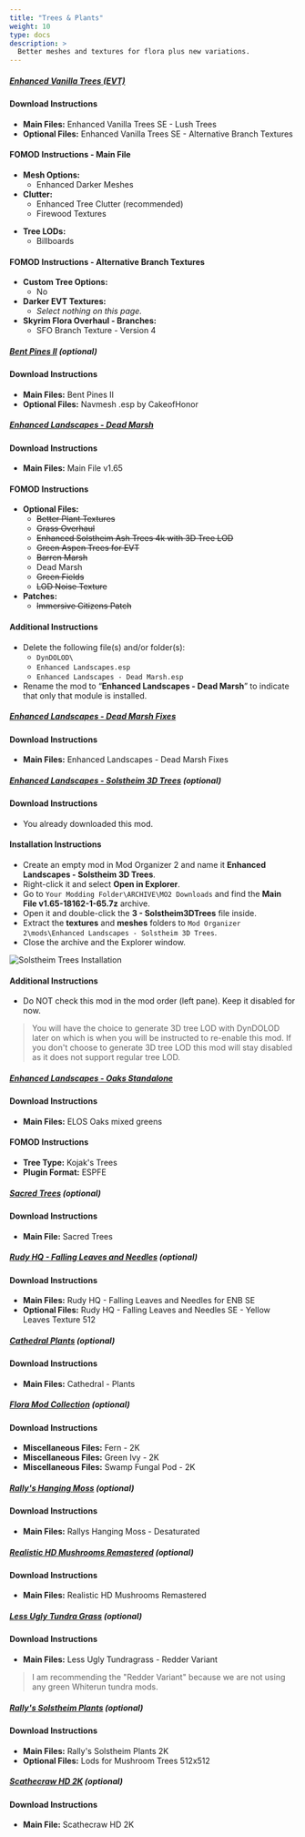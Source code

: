 ```yaml
---
title: "Trees & Plants"
weight: 10
type: docs
description: >
  Better meshes and textures for flora plus new variations.
---
```


##### [Enhanced Vanilla Trees (EVT)](https://www.nexusmods.com/skyrimspecialedition/mods/11008?tab=files)

#### Download Instructions

- **Main Files:** Enhanced Vanilla Trees SE - Lush Trees
- **Optional Files:** Enhanced Vanilla Trees SE - Alternative Branch Textures

#### FOMOD Instructions - Main File

- **Mesh Options:**
  * Enhanced Darker Meshes
- **Clutter:**
  * Enhanced Tree Clutter (recommended)
  * Firewood Textures
* **Tree LODs:**
  * Billboards

#### FOMOD Instructions - Alternative Branch Textures

- **Custom Tree Options:**
  - No
- **Darker EVT Textures:**
  - *Select nothing on this page.*
- **Skyrim Flora Overhaul - Branches:**
  - SFO Branch Texture - Version 4

##### [Bent Pines II](https://www.nexusmods.com/skyrimspecialedition/mods/8306?tab=files) (optional)

#### Download Instructions

- **Main Files:** Bent Pines II
- **Optional Files:** Navmesh .esp by CakeofHonor

##### [Enhanced Landscapes - Dead Marsh](https://www.nexusmods.com/skyrimspecialedition/mods/18162?tab=files)

#### Download Instructions

* **Main Files:** Main File v1.65

#### FOMOD Instructions

* **Optional Files:**
  * ~~Better Plant Textures~~
  * ~~Grass Overhaul~~
  * ~~Enhanced Solstheim Ash Trees 4k with 3D Tree LOD~~
  * ~~Green Aspen Trees for EVT~~
  * ~~Barren Marsh~~
  * Dead Marsh
  * ~~Green Fields~~
  * ~~LOD Noise Texture~~
* **Patches:**
  * ~~Immersive Citizens Patch~~

#### Additional Instructions

* Delete the following file(s) and/or folder(s):
  * `DynDOLOD\`
  * `Enhanced Landscapes.esp`
  * `Enhanced Landscapes - Dead Marsh.esp`
* Rename the mod to “**Enhanced Landscapes - Dead Marsh**” to indicate that only that module is installed.

##### [Enhanced Landscapes - Dead Marsh Fixes](https://www.nexusmods.com/skyrimspecialedition/mods/9951?tab=files)

#### Download Instructions

* **Main Files:** Enhanced Landscapes - Dead Marsh Fixes

##### [Enhanced Landscapes - Solstheim 3D Trees](https://www.nexusmods.com/skyrimspecialedition/mods/18162?tab=files) (optional)

#### Download Instructions

- You already downloaded this mod.

#### Installation Instructions

- Create an empty mod in Mod Organizer 2 and name it **Enhanced Landscapes - Solstheim 3D Trees**.
- Right-click it and select **Open in Explorer**.
- Go to `Your Modding Folder\ARCHIVE\MO2 Downloads` and find the **Main File v1.65-18162-1-65.7z** archive. 
- Open it and double-click the **3 - Solstheim3DTrees** file inside.
- Extract the **textures** and **meshes** folders to `Mod Organizer 2\mods\Enhanced Landscapes - Solstheim 3D Trees`.
- Close the archive and the Explorer window.

![Solstheim Trees Installation](/Pictures/customisation/solstheim_tree_installation.png)

#### Additional Instructions

- Do NOT check this mod in the mod order (left pane). Keep it disabled for now.

> You will have the choice to generate 3D tree LOD with DynDOLOD later on which is when you will be instructed to re-enable this mod. If you don't choose to generate 3D tree LOD this mod will stay disabled as it does not support regular tree LOD.

##### [Enhanced Landscapes - Oaks Standalone](https://www.nexusmods.com/skyrimspecialedition/mods/27367?tab=files)

#### Download Instructions

* **Main Files:** ELOS Oaks mixed greens

#### FOMOD Instructions

- **Tree Type:** Kojak's Trees
- **Plugin Format:** ESPFE

##### [Sacred Trees](https://www.nexusmods.com/skyrimspecialedition/mods/26214?tab=files) (optional)

#### Download Instructions

* **Main File:** Sacred Trees

##### [Rudy HQ - Falling Leaves and Needles](https://www.nexusmods.com/skyrimspecialedition/mods/25939?tab=files) (optional)

#### Download Instructions

* **Main Files:** Rudy HQ - Falling Leaves and Needles for ENB SE
* **Optional Files:** Rudy HQ - Falling Leaves and Needles SE - Yellow Leaves Texture 512

##### [Cathedral Plants](https://www.nexusmods.com/skyrimspecialedition/mods/26104?tab=files) (optional)

#### Download Instructions

* **Main Files:** Cathedral - Plants

##### [Flora Mod Collection](https://www.nexusmods.com/skyrim/mods/80722/?tab=files) (optional)

#### Download Instructions

- **Miscellaneous Files:** Fern - 2K
- **Miscellaneous Files:** Green Ivy - 2K
- **Miscellaneous Files:** Swamp Fungal Pod - 2K

##### [Rally's Hanging Moss](https://www.nexusmods.com/skyrimspecialedition/mods/33225?tab=files) (optional)

#### Download Instructions

- **Main Files:** Rallys Hanging Moss - Desaturated

##### [Realistic HD Mushrooms Remastered](https://www.nexusmods.com/skyrimspecialedition/mods/21996?tab=files) (optional)

#### Download Instructions

* **Main Files:** Realistic HD Mushrooms Remastered

##### [Less Ugly Tundra Grass](https://www.nexusmods.com/skyrimspecialedition/mods/26740?tab=files) (optional)

#### Download Instructions

* **Main Files:** Less Ugly Tundragrass - Redder Variant

> I am recommending the "Redder Variant" because we are not using any green Whiterun tundra mods.

##### [Rally's Solstheim Plants](https://www.nexusmods.com/skyrimspecialedition/mods/35081?tab=files) (optional)

#### Download Instructions

- **Main Files:** Rally's Solstheim Plants 2K
- **Optional Files:** Lods for Mushroom Trees 512x512

##### [Scathecraw HD 2K](https://www.nexusmods.com/skyrimspecialedition/mods/38454?tab=files) (optional)

#### Download Instructions

- **Main File:** Scathecraw HD 2K